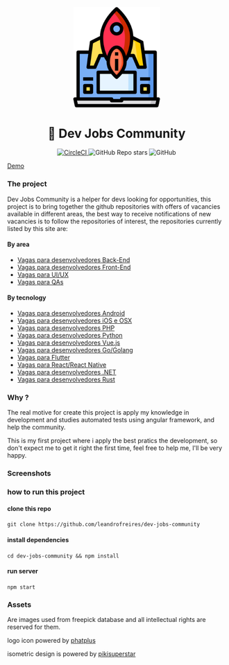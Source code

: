 
<p align="center">
 <img width="200px"  src="./src/assets/logo.svg" />
</p>

<h1 align="center">
  🚀 Dev Jobs Community
</h1>
<p align="center">
 <a href="(https://circleci.com/gh/leandrofreires/dev-jobs-community">
    <img alt="CircleCI"   src="https://circleci.com/gh/leandrofreires/dev-jobs-community.svg?style=svg" />
  </a>
  <img alt="GitHub Repo stars" src="https://img.shields.io/github/stars/leandrofreires/dev-jobs-community?style=flat-square">
  <img alt="GitHub" src="https://img.shields.io/github/license/leandrofreires/dev-jobs-community?style=flat-square">
</p>

<a href="https://dev-jobs-community.web.app/">Demo</a>

<h3>The project</h3>
<p>
  Dev Jobs Community is a helper for devs looking for opportunities, this project is to bring together the github repositories with offers of vacancies available in different    areas, the best way to receive notifications of new vacancies is to follow the repositories of interest, the repositories currently listed by this site are:
  
</p>
<h4>By area</h4>
<ul>
  <li><a href="https://github.com/backend-br/vagas">Vagas para desenvolvedores Back-End</a></li>
  <li><a href="https://github.com/frontendbr/vagas">Vagas para desenvolvedores Front-End</a></li>
  <li><a href="https://github.com/uxbrasil/vagas">Vagas para UI/UX</a></li>
  <li><a href="https://github.com/qa-brasil/vagas">Vagas para QAs</a></li>
</ul>


<h4>By tecnology</h4>
<ul>
  <li><a href="https://github.com/androiddevbr/vagas">Vagas para desenvolvedores Android</a></li>
  <li><a href="https://github.com/CocoaHeadsBrasil/vagas">Vagas para desenvolvedores iOS e OSX</a></li>
  <li><a href="https://github.com/phpdevbr/vagas">Vagas para desenvolvedores PHP</a></li>
  <li><a href="https://pyjobs.com.br">Vagas para desenvolvedores Python</a></li>
  <li><a href="https://github.com/vuejs-br/vagas">Vagas para desenvolvedores Vue.js</a></li>
  <li><a href="https://github.com/Gommunity/vagas">Vagas para desenvolvedores Go/Golang</a></li>
  <li><a href="https://github.com/flutter-brazil/vagas">Vagas para Flutter</a></li>
  <li><a href="https://github.com/react-brasil/vagas">Vagas para React/React Native</a></li>
  <li><a href="https://github.com/dotnetdevbr/vagas">Vagas para desenvolvedores .NET</a></li>
  <li><a href="https://github.com/rustdevbr/vagas">Vagas para desenvolvedores Rust</a></li>
</ul>

<h3>Why ?</h3>
<p>
  The real motive for create this project is apply my knowledge in development and studies automated tests using angular framework, and help the community.
</p>
<p>
  This is my first project where i apply the best pratics the development, so don't expect me to get it right the first time, feel free to help me, I'll be very happy.
</p>

<h3>Screenshots</h3>

<h3>how to run this project</h3>
<h4>clone this repo</h4>
<code>git clone https://github.com/leandrofreires/dev-jobs-community</code>
<h4>install dependencies</h4>
<code>cd dev-jobs-community && npm install</code>
<h4>run server</h4>
<code>npm start</code>

<h3>Assets</h3>
<p>Are images used from freepick database and all intellectual rights are reserved for them.</p>
<p>logo icon powered by <a href="https://www.flaticon.com/br/autores/phatplus">phatplus</a></p>
<p>isometric design is powered by <a href="https://br.freepik.com/pikisuperstar">pikisuperstar</a></p>

